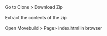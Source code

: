 Go to Clone > Download Zip
<br/><br/>
Extract the contents of the zip
<br/><br/>
Open Movebuild > Page> index.html in browser
